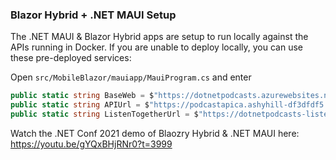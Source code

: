 ### Blazor Hybrid + .NET MAUI Setup

The .NET MAUI & Blazor Hybrid apps are setup to run locally against the APIs running in Docker. If you are unable to deploy locally, you can use these pre-deployed services:

Open `src/MobileBlazor/mauiapp/MauiProgram.cs` and enter

```csharp
public static string BaseWeb = $"https://dotnetpodcasts.azurewebsites.net/";
public static string APIUrl = $"https://podcastapica.ashyhill-df3dfdf5.eastus.azurecontainerapps.io";
public static string ListenTogetherUrl = $"https://dotnetpodcasts-listentogether-hub.azurewebsites.net/listentogether";
```

Watch the .NET Conf 2021 demo of Blaozry Hybrid & .NET MAUI here: https://youtu.be/gYQxBHjRNr0?t=3999
